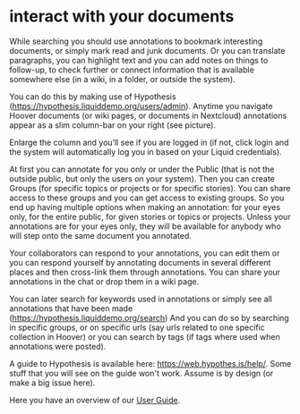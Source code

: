 # interact with your documents

While searching you should use annotations to bookmark interesting documents, or simply mark read and junk documents. Or you can translate paragraphs, you can highlight text and you can add notes on things to follow-up, to check further or connect information that is available somewhere else (in a wiki, in a folder, or outside the system). 

You can do this by making use of Hypothesis (https://hypothesis.liquiddemo.org/users/admin). Anytime you navigate Hoover documents (or wiki pages, or documents in Nextcloud) annotations appear as a slim column-bar on your right (see picture).

Enlarge the column and you’ll see if you are logged in (if not, click login and the system will automatically log you in based on your Liquid credentials). 

At first you can annotate for you only or under the Public (that is not the outside public, but only the users on your system). Then you can create Groups (for specific topics or projects or for specific stories). You can share access to these groups and you can get access to existing groups. So you end up having multiple options when making an annotation: for your eyes only, for the entire public, for given stories or topics or projects. Unless your annotations are for your eyes only, they will be available for anybody who will step onto the same document you annotated.   

Your collaborators can respond to your annotations, you can edit them or you can respond yourself by annotating documents in several different places and then cross-link them through annotations. You can share your annotations in the chat or drop them in a wiki page.  

You can later search for keywords used in annotations or simply see all annotations that have been made (https://hypothesis.liquiddemo.org/search) And you can do so by searching in specific groups, or on specific urls (say urls related to one specific collection in Hoover) or you can search by tags (if tags where used when annotations were posted). 

A guide to Hypothesis is available here: https://web.hypothes.is/help/. Some stuff that you will see on the guide won't work. Assume is by design (or make a big issue here). 

Here you have an overview of our [User Guide](https://github.com/liquidinvestigations/docs/wiki/User-Guide).